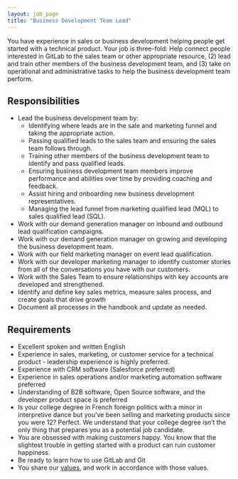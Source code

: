 ```yaml
---
layout: job_page
title: "Business Development Team Lead"
---
```


You have experience in sales or business development helping people get started with a technical product. Your job is three-fold: Help connect people interested in GitLab to the sales team or other appropriate resource, (2) lead and train other members of the business development team, and (3) take on operational and administrative tasks to help the business development team perform.

## Responsibilities

* Lead the business development team by:
    * Identifying where leads are in the sale and marketing funnel and taking the appropriate action.
    * Passing qualified leads to the sales team and ensuring the sales team follows through.
    * Training other members of the business development team to identify and pass qualified leads.
    * Ensuring business development team members improve performance and abilities over time by providing coaching and feedback.
    * Assist hiring and onboarding new business development representatives.
    * Managing the lead funnel from marketing qualified lead (MQL) to sales qualified lead (SQL).
* Work with our demand generation manager on inbound and outbound lead qualification campaigns.
* Work with our demand generation manager on growing and developing the business development team.
* Work with our field marketing manager on event lead qualification.
* Work with our developer marketing manager to identify customer stories from all of the conversations you have with our customers.
* Work with the Sales Team to ensure relationships with key accounts are developed and strengthened.
* Identify and define key sales metrics, measure sales process, and create goals that drive growth
* Document all processes in the handbook and update as needed.

## Requirements

* Excellent spoken and written English
* Experience in sales, marketing, or customer service for a technical product - leadership experience is highly preferred.
* Experience with CRM software (Salesforce preferred)
* Experience in sales operations and/or marketing automation software preferred
* Understanding of B2B software, Open Source software, and the developer product space is preferred
* Is your college degree in French foreign politics with a minor in interpretive dance but you’ve been selling and marketing products since you were 12? Perfect. We understand that your college degree isn’t the only thing that prepares you as a potential job candidate.
* You are obsessed with making customers happy. You know that the slightest trouble in getting started with a product can ruin customer happiness.
* Be ready to learn how to use GitLab and Git
* You share our [values](/handbook/#values), and work in accordance with those values.
